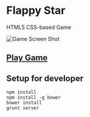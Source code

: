# Flappy Star

HTML5 CSS-based Game

![Game Screen Shot](https://github.com/palaogn/flappy_star/blob/master/Screen%20Shot%202017-06-22%20at%2015.08.24.png)

## [Play Game](https://palaogn.github.io/flappy_star/)


## Setup for developer

```
npm install
npm install -g bower
bower install
grunt server
```
